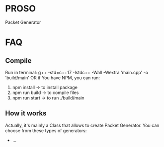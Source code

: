 # PROSO
Packet Generator

# FAQ
## Compile
Run in terminal: g++ -std=c++17 -lstdc++ -Wall -Wextra 'main.cpp' -o 'build/main'
OR
if You have NPM, you can run:
1) npm install -> to install package
2) npm run build -> to compile files
3) npm run start -> to run ./build/main

## How it works
Actually, it's mainly a Class that allows to create Packet Generator.
You can choose from these types of generators:
- ...